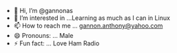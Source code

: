 - 👋 Hi, I’m @gannonas
- 👀 I’m interested in ...Learning as much as I can in Linux
- 📫 How to reach me ... gannon.anthony@yahoo.com
- 😄 Pronouns: ... Male
- ⚡ Fun fact: ...  Love Ham Radio

<!---
gannonas/gannonas is a ✨ special ✨ repository because its `README.md` (this file) appears on your GitHub profile.
You can click the Preview link to take a look at your changes.
--->
